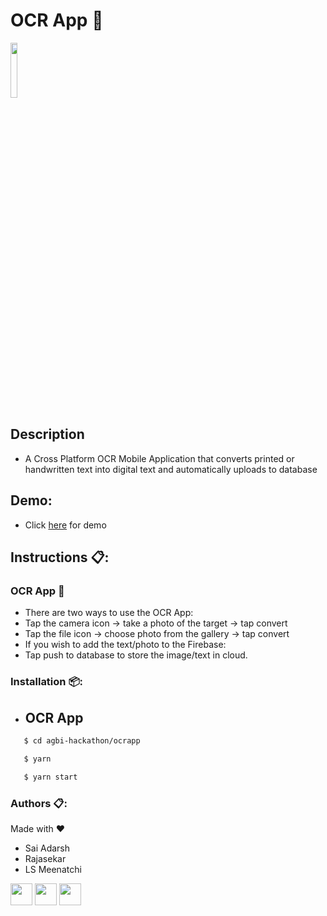 # OCR App 📱

<img src="https://github.com/Sai-Adarsh/agbi-hackathon/blob/main/ocrapp/assets/icon.png" width="15%">

## Description
* A Cross Platform OCR Mobile Application that converts printed or handwritten text into digital text and automatically uploads to database

## Demo:
* Click [here](https://expo.io/@saiadarsh99/mehta-ocr) for demo

## Instructions 📋:
### OCR App 📱
* There are two ways to use the OCR App:
* Tap the camera icon -> take a photo of the target -> tap convert
* Tap the file icon -> choose photo from the gallery -> tap convert
* If you wish to add the text/photo to the Firebase:
* Tap push to database to store the image/text in cloud.

### Installation 📦:
* ## OCR App
```sh
   $ cd agbi-hackathon/ocrapp
```
```sh
   $ yarn
```
```sh
   $ yarn start
```

### Authors 📋:
<p> Made with ❤</p>

* Sai Adarsh
* Rajasekar
* LS Meenatchi

[<img src="https://image.flaticon.com/icons/svg/185/185961.svg" width="35" padding="10">](https://twitter.com/ad6rsh)
[<img src="https://image.flaticon.com/icons/svg/185/185964.svg" width="35" padding="10">](https://www.linkedin.com/in/sai-adarsh/)
[<img src="https://image.flaticon.com/icons/svg/185/185981.svg" width="35" padding="10">](https://www.facebook.com/saiadarsh99)
